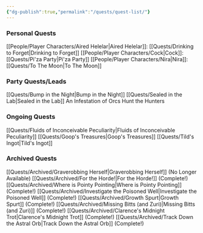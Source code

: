 ```yaml
---
{"dg-publish":true,"permalink":"/quests/quest-list/"}
---
```


### Personal Quests
[[People/Player Characters/Aired Helelar\|Aired Helelar]]: [[Quests/Drinking to Forget\|Drinking to Forget]]
[[People/Player Characters/Cock\|Cock]]: [[Quests/Pi'za Party\|Pi'za Party]]
[[People/Player Characters/Nira\|Nira]]: [[Quests/To The Moon\|To The Moon]]
### Party Quests/Leads
[[Quests/Bump in the Night\|Bump in the Night]]
[[Quests/Sealed in the Lab\|Sealed in the Lab]]
An Infestation of Orcs
Hunt the Hunters
### Ongoing Quests
[[Quests/Fluids of Inconceivable Peculiarity\|Fluids of Inconceivable Peculiarity]]
[[Quests/Goop's Treasures\|Goop's Treasures]]
[[Quests/Tild's Ingot\|Tild's Ingot]]
### Archived Quests
[[Quests/Archived/Graverobbing Herself\|Graverobbing Herself]] (No Longer Available)
[[Quests/Archived/For the Horde!\|For the Horde!]] (Complete!)
[[Quests/Archived/Where is Pointy Pointing\|Where is Pointy Pointing]] (Complete!)
[[Quests/Archived/Investigate the Poisoned Well\|Investigate the Poisoned Well]] (Complete!)
[[Quests/Archived/Growth Spurt\|Growth Spurt]] (Complete!)
[[Quests/Archived/Missing Bitts (and Zuri)\|Missing Bitts (and Zuri)]] (Complete!)
[[Quests/Archived/Clarence's Midnight Trot\|Clarence's Midnight Trot]] (Complete!)
[[Quests/Archived/Track Down the Astral Orb\|Track Down the Astral Orb]] (Complete!)